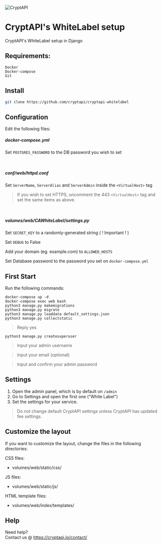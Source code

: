 ![CryptAPI](https://i.imgur.com/IfMAa7E.png)

# CryptAPI's WhiteLabel setup
CryptAPI's WhiteLabel setup in Django

## Requirements:

```
Docker
Docker-compose
Git
```

## Install


```bash
git clone https://github.com/cryptapi/cryptapi-whitelabel

```

## Configuration

Edit the following files:

##### docker-compose.yml

Set `POSTGRES_PASSWORD` to the DB password you wish to set

&nbsp;

##### conf/web/httpd.conf

Set `ServerName`, `ServerAlias` and `ServerAdmin` inside the `<VirtualHost>` tag

> If you wish to set HTTPS, uncomment the 443 `<VirtualHost>` tag and set the same items as above.

&nbsp;

##### volumes/web/CAWhiteLabel/settings.py

Set `SECRET_KEY` to a randomly-generated string ( ! Important ! )

Set `DEBUG` to False

Add your domain (eg. example.com) to `ALLOWED_HOSTS` 

Set Database password to the password you set on `docker-compose.yml`

## First Start

Run the following commands:

```shell script
docker-compose up -d
docker-compose exec web bash
python3 manage.py makemigrations
python3 manage.py migrate
python3 manage.py loaddata default_settings.json
python3 manage.py collectstatic
```

> Reply yes

```shell script
python3 manage.py createsuperuser
```

> Input your admin username

> Input your email (optional)

> Input and confirm your admin password

## Settings

1. Open the admin panel, which is by default on `/admin`
2. Go to Settings and open the first one ("White Label")
3. Set the settings for your service. 

> Do not change default CryptAPI settings unless CryptAPI has updated fee settings.


## Customize the layout

If you want to customize the layout, change the files in the following directories:

CSS files:
* volumes/web/static/css/

JS files:
* volumes/web/static/js/

HTML template files:
* volumes/web/index/templates/

## Help

Need help?  
Contact us @ https://cryptapi.io/contact/